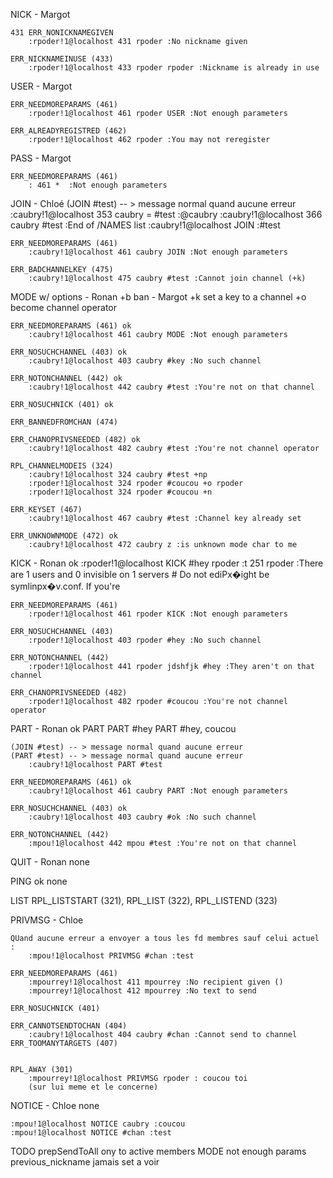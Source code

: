 NICK - Margot
<!-- PAS OK IRSSI/NC -->
	431 ERR_NONICKNAMEGIVEN
		:rpoder!1@localhost 431 rpoder :No nickname given
<!-- irssi ok -->
<!-- nc ok -->
	ERR_NICKNAMEINUSE (433)
		:rpoder!1@localhost 433 rpoder rpoder :Nickname is already in use


USER - Margot
<!-- nc ok -->
<!-- irssi idk -->
	ERR_NEEDMOREPARAMS (461)
		:rpoder!1@localhost 461 rpoder USER :Not enough parameters
<!-- no verified -->
	ERR_ALREADYREGISTRED (462)
		:rpoder!1@localhost 462 rpoder :You may not reregister

PASS - Margot
<!-- nc not working, doesnt add * in response -->
	ERR_NEEDMOREPARAMS (461)
		: 461 *  :Not enough parameters

JOIN - Chloé
	(JOIN #test) -- > message normal quand aucune erreur
		:caubry!1@localhost 353 caubry = #test :@caubry
		:caubry!1@localhost 366 caubry #test :End of /NAMES list
		:caubry!1@localhost JOIN :#test

<!-- nc ok -->
	ERR_NEEDMOREPARAMS (461)
		:caubry!1@localhost 461 caubry JOIN :Not enough parameters

	ERR_BADCHANNELKEY (475)
		:caubry!1@localhost 475 caubry #test :Cannot join channel (+k)


MODE w/ options - Ronan
	+b ban - Margot
	+k set a key to a channel
	+o become channel operator

	ERR_NEEDMOREPARAMS (461) ok
		:caubry!1@localhost 461 caubry MODE :Not enough parameters

	ERR_NOSUCHCHANNEL (403) ok
		:caubry!1@localhost 403 caubry #key :No such channel

	ERR_NOTONCHANNEL (442) ok
		:caubry!1@localhost 442 caubry #test :You're not on that channel

	ERR_NOSUCHNICK (401) ok

	ERR_BANNEDFROMCHAN (474)

	ERR_CHANOPRIVSNEEDED (482) ok
		:caubry!1@localhost 482 caubry #test :You're not channel operator

	RPL_CHANNELMODEIS (324)
		:caubry!1@localhost 324 caubry #test +np
		:rpoder!1@localhost 324 rpoder #coucou +o rpoder
		:rpoder!1@localhost 324 rpoder #coucou +n

	ERR_KEYSET (467)
		:caubry!1@localhost 467 caubry #test :Channel key already set

	ERR_UNKNOWNMODE (472) ok
		:caubry!1@localhost 472 caubry z :is unknown mode char to me

KICK - Ronan ok
	:rpoder!1@localhost KICK #hey rpoder :t 251 rpoder :There are 1 users and 0 invisible on 1 servers
	# Do not ediPx�ight be symlinpx�v.conf. If you're

	ERR_NEEDMOREPARAMS (461)
		:rpoder!1@localhost 461 rpoder KICK :Not enough parameters

	ERR_NOSUCHCHANNEL (403)
		:rpoder!1@localhost 403 rpoder #hey :No such channel

	ERR_NOTONCHANNEL (442)
		:rpoder!1@localhost 441 rpoder jdshfjk #hey :They aren't on that channel

	ERR_CHANOPRIVSNEEDED (482)
		:rpoder!1@localhost 482 rpoder #coucou :You're not channel operator

PART - Ronan ok
	PART
	PART #hey
	PART #hey, coucou

	(JOIN #test) -- > message normal quand aucune erreur
	(PART #test) -- > message normal quand aucune erreur
		:caubry!1@localhost PART #test

	ERR_NEEDMOREPARAMS (461) ok
		:caubry!1@localhost 461 caubry PART :Not enough parameters

	ERR_NOSUCHCHANNEL (403) ok
		:caubry!1@localhost 403 caubry #ok :No such channel

	ERR_NOTONCHANNEL (442)
		:mpou!1@localhost 442 mpou #test :You're not on that channel

QUIT - Ronan
	none

PING ok
	none

LIST
	RPL_LISTSTART (321), RPL_LIST (322), RPL_LISTEND (323)

PRIVMSG - Chloe

	QUand aucune erreur a envoyer a tous les fd membres sauf celui actuel :
		:mpou!1@localhost PRIVMSG #chan :test

	ERR_NEEDMOREPARAMS (461)
		:mpourrey!1@localhost 411 mpourrey :No recipient given ()
		:mpourrey!1@localhost 412 mpourrey :No text to send

	ERR_NOSUCHNICK (401)

	ERR_CANNOTSENDTOCHAN (404)
		:caubry!1@localhost 404 caubry #chan :Cannot send to channel
	ERR_TOOMANYTARGETS (407)


	RPL_AWAY (301)
		:mpourrey!1@localhost PRIVMSG rpoder : coucou toi
		(sur lui meme et le concerne)

NOTICE  - Chloe
	none

	:mpou!1@localhost NOTICE caubry :coucou
	:mpou!1@localhost NOTICE #chan :test


TODO
	prepSendToAll ony to active members
	MODE not enough params
	previous_nickname jamais set a voir

